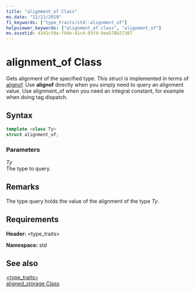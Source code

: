 ```yaml
---
title: "alignment_of Class"
ms.date: "12/11/2019"
f1_keywords: ["type_traits/std::alignment_of"]
helpviewer_keywords: ["alignment_of class", "alignment_of"]
ms.assetid: 4141c59a-f94e-41c4-93fd-9ea578b27387
---
```

# alignment_of Class

Gets alignment of the specified type. This struct is implemented in terms of [alignof](../cpp/alignment-cpp-declarations.md). Use **alignof** directly when you simply need to query an alignment value. Use alignment_of when you need an integral constant, for example when doing tag dispatch.

## Syntax

```cpp
template <class Ty>
struct alignment_of;
```

### Parameters

*Ty*\
The type to query.

## Remarks

The type query holds the value of the alignment of the type *Ty*.

## Requirements

**Header:** \<type_traits>

**Namespace:** std

## See also

[<type_traits>](../standard-library/type-traits.md)\
[aligned_storage Class](../standard-library/aligned-storage-class.md)
